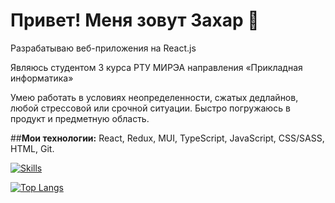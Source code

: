 # Привет! Меня зовут Захар 👋  

Разрабатываю веб-приложения на React.js 

Являюсь студентом 3 курса РТУ МИРЭА направления «Прикладная информатика»

Умею работать в условиях неопределенности, сжатых дедлайнов, любой стрессовой  или срочной ситуации. Быстро погружаюсь в продукт и предметную область.

##**Мои технологии:** React, Redux, MUI, TypeScript, JavaScript, CSS/SASS, HTML, Git.

[![Skills](https://skillicons.dev/icons?i=react,redux,ts,js,css,sass,html,vite,git)](https://skillicons.dev)
  
[![Top Langs](https://github-readme-stats.vercel.app/api/top-langs/?username=anuraghazra&layout=compact)](https://github.com/anuraghazra/github-readme-stats)
